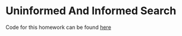 # Uninformed And Informed Search

Code for this homework can be found [here](https://github.com/ApurvaMandalika9/DepthFirstSearch)
